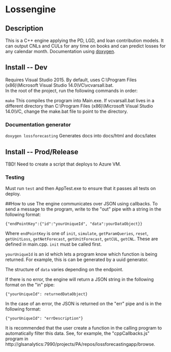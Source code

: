 # Lossengine

## Description

This is a C++ engine applying the PD, LGD, and loan contribution models.  It can output CNLs and CULs for any time on books and can predict losses for any calendar month.  Documentation using [doxygen](http://www.stack.nl/~dimitri/doxygen/index.html "doxygen").  


## Install -- Dev

Requires Visual Studio 2015.  By default, uses C:\Program Files (x86)\Microsoft Visual Studio 14.0\VC\vcvarsall.bat.  
In the root of the project, run the following commands in order:

`make`  This compiles the program into Main.exe.  If vcvarsall.bat lives in a different directory than C:\Program Files (x86)\Microsoft Visual Studio 14.0\VC\, change the make.bat file to point to the directory.

### Documentation generator

`doxygen lossforecasting`  Generates docs into docs/html and docs/latex

## Install -- Prod/Release
TBD!  Need to create a script that deploys to Azure VM.  

### Testing
Must run `test` and then AppTest.exe to ensure that it passes all tests on deploy.

##How to use
The engine communicates over JSON using callbacks.  To send a message to the program, write to the "out" pipe with a string in the following format:

`{"endPointKey":{"id":"yourUniqueId", "data":yourDataObject}}`

Where `endPointKey` is one of `init`, `simulate`, `getParamQueries`, `reset`, `getUnitLoss`,  `getNetForecast`, `getUnitForecast`, `getCUL`, `getCNL`.  These are defined in main.cpp.  `init` must be called first.

`yourUniqueId` is an id which lets a program know which function is being returned.  For example, this is can be generated by a uuid generator.  

The structure of `data` varies depending on the endpoint.  

If there is no error, the engine will return a JSON string in the following format on the "in" pipe:

`{"yourUniqueId": returnedDataObject}`

In the case of an error, the JSON is returned on the "err" pipe and is in the following format:

`{"yourUniqueId": "errDescription"}`

It is recommended that the user create a function in the calling program to automatically filter this data.  See, for example, the "cppCallbacks.js" program in http://glsanalytics:7990/projects/PA/repos/lossforecastingapp/browse.




